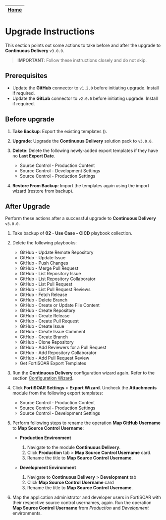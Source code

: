 | [Home](../README.md) |
|----------------------|

# Upgrade Instructions

This section points out some actions to take before and after the upgrade to **Continuous Delivery** `v3.0.0`.

> **IMPORTANT**: Follow these instructions closely and do not skip.

## Prerequisites

- Update the **GitHub** connector to `v1.2.0` before initiating upgrade. Install if required.
- Update the **GitLab** connector to `v2.0.0` before initiating upgrade. Install if required.

## Before upgrade

 1. **Take Backup**: Export the existing templates ().
 
 2. **Upgrade**: Upgrade the **Continuous Delivery** solution pack to `v3.0.0`.
 
 3. **Delete**: Delete the following newly-added export templates if they have no **Last Export Date**.
    - Source Control - Production Content
    - Source Control - Development Settings
    - Source Control - Production Settings
 
 4. **Restore From Backup**: Import the templates again using the import wizard (restore from backup).

## After Upgrade

Perform these actions after a successful upgrade to **Continuous Delivery** `v3.0.0`.

1. Take backup of **02 - Use Case - CICD** playbook collection.

2. Delete the following playbooks:
    - GitHub - Update Remote Repository
    - GitHub - Update Issue
    - GitHub - Push Changes
    - GitHub - Merge Pull Request
    - GitHub - List Repository Issue
    - GitHub - List Repository Collaborator
    - GitHub - List Pull Request
    - GitHub - List Pull Request Reviews
    - GitHub - Fetch Release
    - GitHub - Delete Branch
    - GitHub - Create or Update File Content
    - GitHub - Create Repository
    - GitHub - Create Release
    - GitHub - Create Pull Request
    - GitHub - Create Issue
    - GitHub - Create Issue Comment
    - GitHub - Create Branch
    - GitHub - Clone Repository
    - GitHub - Add Reviewers for a Pull Request
    - GitHub - Add Repository Collaborator
    - GitHub - Add Pull Request Review
    - Get FortiSOAR Export Templates

3. Run the **Continuous Delivery** configuration wizard again. Refer to the section [Configuration Wizard](./setup.md#setup-continuous-delivery-on-fortisoar).

4. Click **FortiSOAR Settings** > **Export Wizard**. Uncheck the **Attachments** module from the following export templates:
    - Source Control - Production Content
    - Source Control - Production Settings
    - Source Control - Development Settings

5.  Perform following steps to rename the operation **Map GitHub Username** to **Map Source Control Username**:
    - **Production Environment**
        1. Navigate to the module **Continuous Delivery**.
        2. Click **Production** tab > **Map Source Control Username** card.
        3. Rename the title to **Map Source Control Username**.
    
    - **Development Environment**
        1. Navigate to **Continuous Delivery** > **Development** tab
        2. Click **Map Source Control Username** card
        3. Rename the title to **Map Source Control Username**. 

6. Map the application administrator and developer users in FortiSOAR with their respective source control usernames, again. Run the operation **Map Source Control Username** from *Production* and *Development* environments.